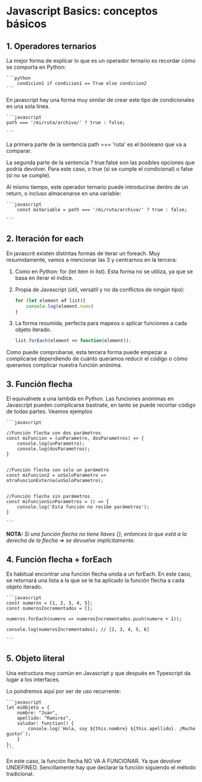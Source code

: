 # Javascript Basics: conceptos básicos

## 1. Operadores ternarios

La mejor forma de explicar lo que es un operador ternario es recordar cómo se comporta en Python:

    ```python
        condicion1 if condicion1 == True else condicion2
    ```

En javascript hay una forma muy similar de crear este tipo de condicionales en una sola línea.

    ```javascript
    path === '/mi/ruta/archivo/' ? true : false;

    ```
La primera parte de la sentencia path === 'ruta' es el booleano que va a comparar. 

La segunda parte de la sentencia ? true:false son las posibles opciones que podría devolver. Para este caso, o true (si se cumple el condicional) o false (si no se cumple).

Al mismo tiempo, este operador ternario puede introducirse dentro de un return, o incluso almacenarse en una variable: 

    ```javascript
        const miVariable = path === '/mi/ruta/archivo/' ? true : false;

    ```

## 2. Iteración for each

En javascrit existen distintas formas de iterar un foreach. Muy resumidamente, vamos a mencionar las 3 y centrarnos en la tercera:

1. Como en Python: for (let item in list). Esta forma no se utiliza, ya que se basa en iterar el índice.

2. Propia de Javascript (útil, versátil y no da conflictos de ningún tipo):

    ```javascript
    for (let element of list){
        console.log(element.name)
    }
    ```

3. La forma resumida, perfecta para mapeos o aplicar funciones a cada objeto iterado.

    ```javascript
    list.forEach(element => function(element));
    ```

Como puede comprobarse, esta tercera forma puede empezar a complicarse dependiendo de cuánto queramos reducir el código o cómo queramos complicar nuestra función anónima.


## 3. Función flecha

El equivalnete a una lambda en Python. Las funciones anónimas en Javascript pueden complicarse bastnate, en tanto se puede recortar código de todas partes. Veamos ejemplos

    ```javascript

    //Función flecha con dos parámetros
    const miFuncion = (unParametro, dosParametros) => {
        console.log(unParametro);
        console.log(dosParametros);
    }


    //Función flecha con solo un parámetro
    const miFuncion2 = unSoloParametro => otraFuncionExterna(unSoloParametro);


    //Función flecha sin parámetros
    const miFuncionSinParametros = () => {
        console.log('Esta función no recibe parámetros');
    }

    ```

**NOTA:** *Si una función flecha no tiene llaves {}, entonces lo que está a la derecha de la flecha => se devuelve implícitamente.*



## 4. Función flecha + forEach

Es habitual encontrar una función flecha unida a un forEach. En este caso, se retornará una lista a la que se le ha aplicado la función flecha a cada objeto iterado.


    ```javascript
    const numeros = [1, 2, 3, 4, 5];
    const numerosIncrementados = [];

    numeros.forEach(numero => numerosIncrementados.push(numero + 1));

    console.log(numerosIncrementados); // [2, 3, 4, 5, 6]

    ```



## 5. Objeto literal

Una estructura muy común en Javascript y que después en Typescript da lugar a los interfaces.

Lo pondremos aquí por ser de uso recurrente:

    ```javascript
    let miObjeto = {
        nombre: "Juan",
        apellido: "Ramirez",
        saludar: function() {
            console.log(`Hola, soy ${this.nombre} ${this.apellido}. ¡Mucho gusto!`);
        }
    };
    ```

En este caso, la función flecha NO VA A FUNCIONAR. Ya que devolver UNDEFINED. Sencillamente hay que declarar la función siguiendo el método tradicional.

